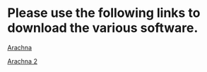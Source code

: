 # Please use the following links to download the various software.

[Arachna](https://247086.github.io/software-downloads/arachna-download.html)

[Arachna 2](https://247086.github.io/software-downloads/arachna-2-download.html)
